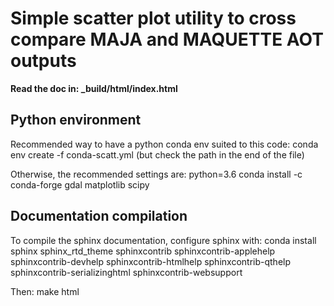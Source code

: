 # Simple scatter plot utility to cross compare MAJA and MAQUETTE AOT outputs

**Read the doc in: _build/html/index.html**

## Python environment

Recommended way to have a python conda env suited to this code:
conda env create -f conda-scatt.yml
(but check the path in the end of the file)


Otherwise, the recommended settings are:
python=3.6
conda install -c conda-forge gdal matplotlib scipy


## Documentation compilation

To compile the sphinx documentation, configure sphinx with:
conda install sphinx sphinx_rtd_theme sphinxcontrib sphinxcontrib-applehelp sphinxcontrib-devhelp sphinxcontrib-htmlhelp sphinxcontrib-qthelp sphinxcontrib-serializinghtml sphinxcontrib-websupport

Then:
make html
